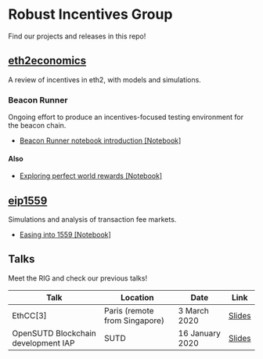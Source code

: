 # Robust Incentives Group

Find our projects and releases in this repo!

## [eth2economics](eth2economics)

A review of incentives in eth2, with models and simulations.

### Beacon Runner

Ongoing effort to produce an incentives-focused testing environment for the beacon chain.

- [Beacon Runner notebook introduction [Notebook]](eth2economics/code/beaconrunner/beacon_runner.ipynb)

#### Also

- [Exploring perfect world rewards [Notebook]](eth2economics/code/minisims/perfect_world.ipynb)

## [eip1559](eip1559)

Simulations and analysis of transaction fee markets.

- [Easing into 1559 [Notebook]](eip1559/eip1559.ipynb)

## Talks

Meet the RIG and check our previous talks!

| Talk | Location | Date | Link |
|---|---|---|---|
| EthCC\[3\] | Paris (remote from Singapore) | 3 March 2020 | [Slides](assets/pdf/rig-ethcc.pdf) |
| OpenSUTD Blockchain development IAP | SUTD | 16 January 2020 | [Slides](https://docs.google.com/presentation/d/10LR57HTiSs-8pBpNeXKoJ13zOPxzOrLI8Avs3FSDsz0/edit?usp=sharing) |
